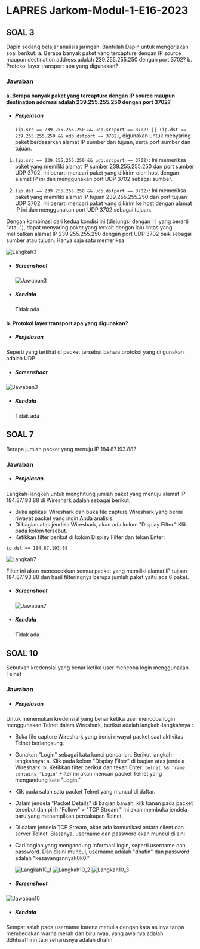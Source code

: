 # LAPRES Jarkom-Modul-1-E16-2023

## SOAL 3
Dapin sedang belajar analisis jaringan. Bantulah Dapin untuk mengerjakan soal berikut:
a. Berapa banyak paket yang tercapture dengan IP source maupun destination address adalah 239.255.255.250 dengan port 3702?
b. Protokol layer transport apa yang digunakan?

### Jawaban
#### a. Berapa banyak paket yang tercapture dengan IP source maupun destination address adalah 239.255.255.250 dengan port 3702?
- ##### Penjelasan
  `(ip.src == 239.255.255.250 && udp.srcport == 3702) || (ip.dst == 239.255.255.250 && udp.dstport == 3702)`, digunakan untuk menyaring paket berdasarkan alamat IP sumber dan tujuan, serta port sumber dan tujuan. 

1. `(ip.src == 239.255.255.250 && udp.srcport == 3702)`: Ini memeriksa paket yang memiliki alamat IP sumber 239.255.255.250 dan port sumber UDP 3702. Ini berarti mencari paket yang dikirim oleh host dengan alamat IP ini dan menggunakan port UDP 3702 sebagai sumber.

2. `(ip.dst == 239.255.255.250 && udp.dstport == 3702)`: Ini memeriksa paket yang memiliki alamat IP tujuan 239.255.255.250 dan port tujuan UDP 3702. Ini berarti mencari paket yang dikirim ke host dengan alamat IP ini dan menggunakan port UDP 3702 sebagai tujuan.

Dengan kombinasi dari kedua kondisi ini (disjungsi dengan `||` yang berarti "atau"), dapat menyaring paket yang terkait dengan lalu lintas yang melibatkan alamat IP 239.255.255.250 dengan port UDP 3702 baik sebagai sumber atau tujuan. Hanya saja satu memeriksa 

![Langkah3](images/langkah3.png)


- ##### Screenshoot

  ![Jawaban3](images/jawaban3.png)

- ##### Kendala
  Tidak ada

#### b. Protokol layer transport apa yang digunakan?
- ##### Penjelasan
 Seperti yang terlihat di packet tersebut bahwa protokol yang di gunakan adalah UDP 
- ##### Screenshoot
  
![Jawaban3](images/jawaban3.png)

- ##### Kendala
  Tidak ada

  
## SOAL 7
Berapa jumlah packet yang menuju IP 184.87.193.88?

### Jawaban
- ##### Penjelasan
Langkah-langkah untuk menghitung jumlah paket yang menuju alamat IP 184.87.193.88 di Wireshark adalah sebagai berikut:
- Buka aplikasi Wireshark dan buka file capture Wireshark yang berisi riwayat packet yang ingin Anda analisis.
- Di bagian atas jendela Wireshark, akan ada kolom "Display Filter." Klik pada kolom tersebut.
- Ketikkan filter berikut di kolom Display Filter dan tekan Enter:
```
ip.dst == 184.87.193.88
```
![Langkah7](images/langkah7.png)

Filter ini akan mencocokkan semua packet yang memiliki alamat IP tujuan 184.87.193.88 dan hasil filteringnya berupa jumlah paket yaitu ada 6 paket. 
- ##### Screenshoot

  ![Jawaban7](images/jawaban7.png)
  
- ##### Kendala
  Tidak ada

  
## SOAL 10
Sebutkan kredensial yang benar ketika user mencoba login menggunakan Telnet

### Jawaban
- ##### Penjelasan
Untuk menemukan kredensial yang benar ketika user mencoba login menggunakan Telnet dalam Wireshark, berikut adalah langkah-langkahnya :
- Buka file capture Wireshark yang berisi riwayat packet saat aktivitas Telnet berlangsung.
- Gunakan "Login" sebagai kata kunci pencarian. Berikut langkah-langkahnya:
   a. Klik pada kolom "Display Filter" di bagian atas jendela Wireshark.
   b. Ketikkan filter berikut dan tekan Enter:
      ```
      telnet && frame contains "Login"
      ```
      Filter ini akan mencari packet Telnet yang mengandung kata "Login."
- Klik pada salah satu packet Telnet yang muncul di daftar.
- Dalam jendela "Packet Details" di bagian bawah, klik kanan pada packet tersebut dan pilih "Follow" > "TCP Stream." Ini akan membuka jendela baru yang menampilkan percakapan Telnet.
- Di dalam jendela TCP Stream, akan ada komunikasi antara client dan server Telnet. Biasanya, username dan password akan muncul di sini.
- Cari bagian yang mengandung informasi login, seperti username dan password. Dan disini muncul, username adalah "dhafin" dan password adalah "kesayangannyak0k0."

  ![Langkah10_1](images/langkah10_1.png)   ![Langkah10_2](images/langkah10_2.png)   ![Langkah10_3](images/langkah10_3.png)

  
- ##### Screenshoot

![Jawaban10](images/jawaban10.png)

  
- ##### Kendala
Sempat salah pada username karena menulis dengan kata aslinya tanpa membedakan warna merah dan biru nyaa, yang awalnya adalah ddhhaaffiinn tapi seharusnya adalah dhafin
